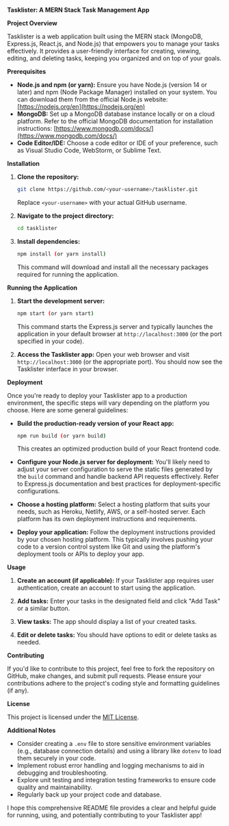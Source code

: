 
**Tasklister: A MERN Stack Task Management App**

**Project Overview**

Tasklister is a web application built using the MERN stack (MongoDB, Express.js, React.js, and Node.js) that empowers you to manage your tasks effectively. It provides a user-friendly interface for creating, viewing, editing, and deleting tasks, keeping you organized and on top of your goals.

**Prerequisites**

- **Node.js and npm (or yarn):** Ensure you have Node.js (version 14 or later) and npm (Node Package Manager) installed on your system. You can download them from the official Node.js website: [https://nodejs.org/en](https://nodejs.org/en)
- **MongoDB:** Set up a MongoDB database instance locally or on a cloud platform. Refer to the official MongoDB documentation for installation instructions: [https://www.mongodb.com/docs/](https://www.mongodb.com/docs/)
- **Code Editor/IDE:** Choose a code editor or IDE of your preference, such as Visual Studio Code, WebStorm, or Sublime Text.

**Installation**

1. **Clone the repository:**
   ```bash
   git clone https://github.com/<your-username>/tasklister.git
   ```
   Replace `<your-username>` with your actual GitHub username.

2. **Navigate to the project directory:**
   ```bash
   cd tasklister
   ```

3. **Install dependencies:**
   ```bash
   npm install (or yarn install)
   ```
   This command will download and install all the necessary packages required for running the application.

**Running the Application**

1. **Start the development server:**
   ```bash
   npm start (or yarn start)
   ```
   This command starts the Express.js server and typically launches the application in your default browser at `http://localhost:3000` (or the port specified in your code).

2. **Access the Tasklister app:**
   Open your web browser and visit `http://localhost:3000` (or the appropriate port). You should now see the Tasklister interface in your browser.

**Deployment**

Once you're ready to deploy your Tasklister app to a production environment, the specific steps will vary depending on the platform you choose. Here are some general guidelines:

- **Build the production-ready version of your React app:**
  ```bash
  npm run build (or yarn build)
  ```
  This creates an optimized production build of your React frontend code.

- **Configure your Node.js server for deployment:**
  You'll likely need to adjust your server configuration to serve the static files generated by the `build` command and handle backend API requests effectively. Refer to Express.js documentation and best practices for deployment-specific configurations.

- **Choose a hosting platform:**
  Select a hosting platform that suits your needs, such as Heroku, Netlify, AWS, or a self-hosted server. Each platform has its own deployment instructions and requirements.

- **Deploy your application:**
  Follow the deployment instructions provided by your chosen hosting platform. This typically involves pushing your code to a version control system like Git and using the platform's deployment tools or APIs to deploy your app.

**Usage**

1. **Create an account (if applicable):** If your Tasklister app requires user authentication, create an account to start using the application.

2. **Add tasks:** Enter your tasks in the designated field and click "Add Task" or a similar button.

3. **View tasks:** The app should display a list of your created tasks.

4. **Edit or delete tasks:** You should have options to edit or delete tasks as needed.

**Contributing**

If you'd like to contribute to this project, feel free to fork the repository on GitHub, make changes, and submit pull requests. Please ensure your contributions adhere to the project's coding style and formatting guidelines (if any).

**License**

This project is licensed under the [MIT License](https://opensource.org/licenses/MIT).

**Additional Notes**

- Consider creating a `.env` file to store sensitive environment variables (e.g., database connection details) and using a library like `dotenv` to load them securely in your code.
- Implement robust error handling and logging mechanisms to aid in debugging and troubleshooting.
- Explore unit testing and integration testing frameworks to ensure code quality and maintainability.
- Regularly back up your project code and database.

I hope this comprehensive README file provides a clear and helpful guide for running, using, and potentially contributing to your Tasklister app!
